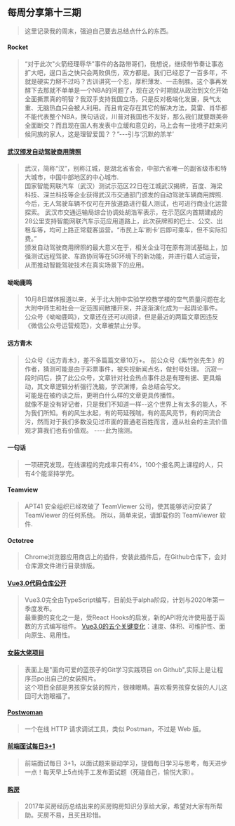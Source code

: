 ## 每周分享第十三期
> 这里记录我的周末，强迫自己要去总结点什么的东西。
<!--more-->

#### Rocket 
> “对于此次"火箭经理辱华"事件的各路带哥们，我想说，继续带节奏让事态扩大吧，逞口舌之快只会两败俱伤，双方都是。我们已经忍了一百多年，不就是硬实力掰不过吗？古训讲究一个忍，厚积薄发、一击制胜。这个事再发酵下去那就不单单是一个NBA的问题了，现在这个时期就从政治到文化开始全面撕票真的明智？我双手支持我国立场，只是反对极端化发展，戾气太重、无脑热血只会被人利用。而且肯定存在其它的解决方法，莫雷、肖华都不能代表整个NBA，换句话说，川普对我国也不友好，那么我们就要跟美帝全面断交？而且现在国人有发表中立缓和意见的，马上会有一批喷子赶来问候同族的家人，这是理智爱国？？”---引与‘沉默的羔羊’

#### [武汉颁发自动驾驶商用牌照](http://www.xinhuanet.com/2019-09/22/c_1125025261.htm)
> 武汉，简称“汉”，别称江城，是湖北省省会，中部六省唯一的副省级市和特大城市，中国中部地区的中心城市.  
> 国家智能网联汽车（武汉）测试示范区22日在江城武汉揭牌，百度、海梁科技、深兰科技等企业获得武汉市交通部门颁发的自动驾驶车辆商用牌照.  
> 今后，无人驾驶车辆不仅可在开放道路进行载人测试，也可进行商业化运营探索。 
> 武汉市交通运输局综合协调处胡浩军表示，在示范区内首期建成的28公里支持智能网联汽车示范应用道路上，此次获牌照的巴士、公交、出租车等，均可上路正常载客运营。“市民上车‘刷卡’后即可乘车，但不实际扣费。”  
> 颁发自动驾驶商用牌照的最大意义在于，相关企业可在原有测试基础上，加强测试远程驾驶、车路协同等在5G环境下的新功能，并进行载人试运营，从而推动智能驾驶技术在真实场景下的应用。

#### 呦呦鹿鸣
> 10月8日媒体报道以来，关于北大附中实验学校教学楼的空气质量问题在北大附中师生和社会一定范围间散播开来，并逐渐演化成为一起舆论事件。 
> 公众号《呦呦鹿鸣》，文章还在还可以阅读，但是最近的两篇文章因违反《微信公众号运营规范》，文章被禁止分享。

#### 远方青木
> 公众号《远方青木》，差不多篇篇文章10万+。 
> 前公众号《紫竹张先生》的作者，猜测可能是由于彩票事件，被央视新闻点名，做封号处理。 
> 沉寂一段时间后，换了此公众号，文章针对社会热点事件总是有理有据、更具煽动，其文章逻辑分析强行洗脑，学识渊博，会总结会写文。  
> 可能是在被约谈之后，更明白什么样的文章更具传播性。  
> 就像不是没有好记者，只是我们不知道一样--这个世界上有太多的能人，不为我们所知。有的风生水起，有的苟延残喘，有的高风亮节，有的同流合污，然而对于我们多数没见过市面的普通老百姓而言，遵从社会的主流价值观才算我们也有价值观。
> ----此为揣测。

#### 一句话 
> 一项研究发现，在线课程的完成率只有4%，100个报名网上课程的人，只有4个能坚持学完。

#### Teamview
> APT41 安全组织已经攻破了 TeamViewer 公司，使其能够访问安装了 TeamViewer 的任何系统。
> 所以，简单来说，请卸载你的 TeamViewer 软件.

#### Octotree
> Chrome浏览器应用商店上的插件，安装此插件后，在Github仓库下，会对仓库源文件进行目录排版。 

#### [Vue3.0代码仓库公开](https://github.com/vuejs/vue-next)
> Vue3.0完全由TypeScript编写，目前处于alpha阶段，计划与2020年第一季度发布。  
> 最重要的变化之一是，受React Hooks的启发，新的API将允许使用基于函数的方式编写组件。 
> [Vue3.0的五个关键变化](https://mp.weixin.qq.com/s/sOOGQvnRLrgRbz_0TEY93w)：速度、体积、可维护性、面向原生、易用性。 

#### [女装大佬项目](https://github.com/komeiji-satori/Dress)
> 表面上是"面向可爱的蓝孩子的Git学习实践项目 on Github",实际上是让程序员po出自己的女装照片。  
> 这个项目全部是男孩穿女装的照片，很辣眼睛。喜欢看男孩穿女装的人儿这回可大饱眼福了。

#### [Postwoman](https://github.com/liyasthomas/postwoman)
> 一个在线 HTTP 请求调试工具，类似 Postman，不过是 Web 版。

#### [前端面试每日3+1](https://github.com/haizlin/fe-interview)
> 前端面试每日 3+1，以面试题来驱动学习，提倡每日学习与思考，每天进步一点！每天早上5点纯手工发布面试题（死磕自己，愉悦大家）。

#### [购房](https://github.com/houshanren/hangzhou_house_knowledge) 
> 2017年买房经历总结出来的买房购房知识分享给大家，希望对大家有所帮助。买房不易，且买且珍惜。
